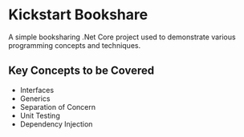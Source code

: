# Kickstart Bookshare
A simple booksharing .Net Core project used to demonstrate various programming concepts and techniques. 

## Key Concepts to be Covered
* Interfaces 
* Generics
* Separation of Concern
* Unit Testing
* Dependency Injection
